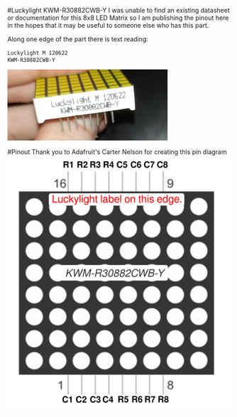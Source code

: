 #Luckylight KWM-R30882CWB-Y
I was unable to find an existing datasheet or documentation for this 8x8 LED Matrix so I am publishing the pinout here in the hopes that it may be useful to someone else who has this part. 

Along one edge of the part there is text reading:
```
Luckylight M 120622
KWM-R30882CWB-Y 
```
![Part Photograph](photo.png)

#Pinout
Thank you to Adafruit's Carter Nelson for creating this pin diagram
![Pin Diagram](Luckylight_KMW-R30882CWB-Y.png)
